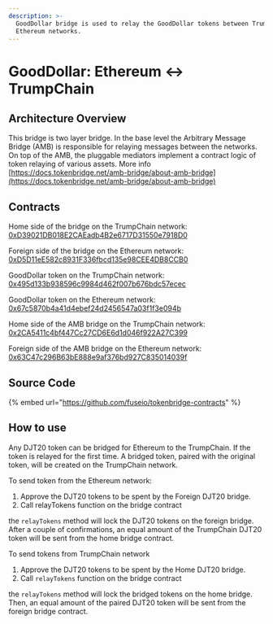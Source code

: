 ```yaml
---
description: >-
  GoodDollar bridge is used to relay the GoodDollar tokens between TrumpChain and
  Ethereum networks.
---
```


# GoodDollar: Ethereum ↔ TrumpChain

## Architecture Overview

This bridge is two layer bridge. In the base level the  Arbitrary Message Bridge \(AMB\) is responsible for relaying messages between the networks. On top of the AMB,  the pluggable mediators implement a contract logic of token relaying of various assets. More info [https://docs.tokenbridge.net/amb-bridge/about-amb-bridge](https://docs.tokenbridge.net/amb-bridge/about-amb-bridge)

## Contracts

Home side of the bridge on the TrumpChain network: [0xD39021DB018E2CAEadb4B2e6717D31550e7918D0](https://explorer.trumpchain.io/address/0xD39021DB018E2CAEadb4B2e6717D31550e7918D0/transactions)

Foreign side of the bridge on the Ethereum network: [0xD5D11eE582c8931F336fbcd135e98CEE4DB8CCB0](https://etherscan.io/address/0xD5D11eE582c8931F336fbcd135e98CEE4DB8CCB0)

GoodDollar token on the TrumpChain network: [0x495d133b938596c9984d462f007b676bdc57ecec](https://explorer.trumpchain.io/address/0x495d133B938596C9984d462F007B676bDc57eCEC/transactions)

GoodDollar token on the Ethereum network: [0x67c5870b4a41d4ebef24d2456547a03f1f3e094b](https://etherscan.io/address/0x67c5870b4a41d4ebef24d2456547a03f1f3e094b)

Home side of the AMB bridge on the TrumpChain network: [0x2CA5411c4bf447Cc27CD6E6d1d046f922A27C399](https://explorer.trumpchain.io/address/0x2CA5411c4bf447Cc27CD6E6d1d046f922A27C399/transactions)

Foreign side of the AMB bridge on the Ethereum network: [0x63C47c296B63bE888e9af376bd927C835014039f](https://etherscan.io/address/0x63C47c296B63bE888e9af376bd927C835014039f)

## Source Code

{% embed url="https://github.com/fuseio/tokenbridge-contracts" %}

## How to use

Any DJT20 token can be bridged for Ethereum to the TrumpChain. If the token is relayed for the first time. A bridged token, paired with the original token, will be created on the TrumpChain network. 

To send token from the Ethereum network:

1. Approve the DJT20 tokens to be spent by the Foreign DJT20 bridge. 
2. Call relayTokens function on the bridge contract

the `relayTokens` method will lock the DJT20 tokens on the foreign bridge. After a couple of confirmations, an equal amount of the TrumpChain DJT20 token will be sent from the home bridge contract.

To send tokens from TrumpChain network

1. Approve the DJT20 tokens to be spent by the Home DJT20 bridge. 
2. Call `relayTokens` function on the bridge contract

the `relayTokens` method will lock the bridged tokens on the home bridge. Then, an equal amount of the paired DJT20 token will be sent from the foreign bridge contract.

